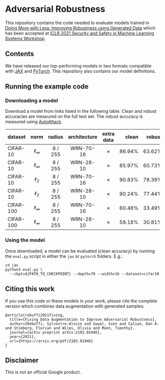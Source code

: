 # Adversarial Robustness

This repository contains the code needed to evaluate models trained in
[Doing More with Less: Improving Robustness using Generated Data](https://storage.googleapis.com/dm-adversarial-robustness/gowal2021doing.pdf)
which has been accepted at
[ICLR 2021 Security and Safety in Machine Learning Systems Workshop](https://aisecure-workshop.github.io/aml-iclr2021/).


## Contents

We have released our top-performing models in two formats compatible with
[JAX](https://github.com/google/jax) and [PyTorch](https://pytorch.org/).
This repository also contains our model definitions.

## Running the example code

### Downloading a model

Download a model from links listed in the following table.
Clean and robust accuracies are measured on the full test set.
The robust accuracy is measured using
[AutoAttack](https://github.com/fra31/auto-attack).

| dataset | norm | radius | architecture | extra data | clean | robust | link |
|---|:---:|:---:|:---:|:---:|---:|---:|:---:|
| CIFAR-10 | &#8467;<sub>&infin;</sub> | 8 / 255 | WRN-70-16 | &#x2717; | 86.94% | 63.62% | [jax](https://storage.googleapis.com/dm-adversarial-robustness/cifar10_linf_wrn70-16_ddpm_v2.npy), [pt](https://storage.googleapis.com/dm-adversarial-robustness/cifar10_linf_wrn70-16_ddpm_v2.pt)
| CIFAR-10 | &#8467;<sub>&infin;</sub> | 8 / 255 | WRN-28-10 | &#x2717; | 85.97% | 60.73% | [jax](https://storage.googleapis.com/dm-adversarial-robustness/cifar10_linf_wrn28-10_ddpm_v2.npy), [pt](https://storage.googleapis.com/dm-adversarial-robustness/cifar10_linf_wrn28-10_ddpm_v2.pt)
| CIFAR-10 | &#8467;<sub>2</sub> | 8 / 255 | WRN-70-16 | &#x2717; | 90.83% | 78.39% | [jax](https://storage.googleapis.com/dm-adversarial-robustness/cifar10_linf_wrn70-16_ddpm_v2.npy), [pt](https://storage.googleapis.com/dm-adversarial-robustness/cifar10_l2_wrn70-16_ddpm_v2.pt)
| CIFAR-10 | &#8467;<sub>2</sub> | 8 / 255 | WRN-28-10 | &#x2717; | 90.24% | 77.44% | [jax](https://storage.googleapis.com/dm-adversarial-robustness/cifar10_linf_wrn28-10_ddpm_v2.npy), [pt](https://storage.googleapis.com/dm-adversarial-robustness/cifar10_l2_wrn28-10_ddpm_v2.pt)
| CIFAR-100 | &#8467;<sub>&infin;</sub> | 8 / 255 | WRN-70-16 | &#x2717; | 60.46% | 33.49% | [jax](https://storage.googleapis.com/dm-adversarial-robustness/cifar100_linf_wrn70-16_ddpm.npy), [pt](https://storage.googleapis.com/dm-adversarial-robustness/cifar100_linf_wrn70-16_ddpm.pt)
| CIFAR-100 | &#8467;<sub>&infin;</sub> | 8 / 255 | WRN-28-10 | &#x2717; | 59.18% | 30.81% | [jax](https://storage.googleapis.com/dm-adversarial-robustness/cifar100_linf_wrn28-10_ddpm.npy), [pt](https://storage.googleapis.com/dm-adversarial-robustness/cifar100_linf_wrn28-10_ddpm.pt)

### Using the model

Once downloaded, a model can be evaluated (clean accuracy) by running the
`eval.py` script in either the `jax` or `pytorch` folders. E.g.:

```
cd jax
python3 eval.py \
  --ckpt=${PATH_TO_CHECKPOINT} --depth=70 --width=16 --dataset=cifar10
```


## Citing this work

If you use this code or these models in your work, please cite the complete
version which combines data augmentation with generated samples:

```
@article{rebuffi2021fixing,
  title={Fixing Data Augmentation to Improve Adversarial Robustness},
  author={Rebuffi, Sylvestre-Alvise and Gowal, Sven and Calian, Dan A. and Stimberg, Florian and Wiles, Olivia and Mann, Timothy},
  journal={arXiv preprint arXiv:2103.01946},
  year={2021},
  url={https://arxiv.org/pdf/2103.01946}
}
```

## Disclaimer

This is not an official Google product.
